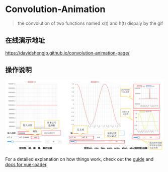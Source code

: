 # Convolution-Animation

> the convolution of two functions named x(t) and h(t) dispaly by the gif
## 在线演示地址
https://davidshengjp.github.io/convolution-animation-page/

## 操作说明
![Image text](https://github.com/DavidShengjp/Convolution-Animation/blob/master/img/introdution.png)

For a detailed explanation on how things work, check out the [guide](http://vuejs-templates.github.io/webpack/) and [docs for vue-loader](http://vuejs.github.io/vue-loader).
